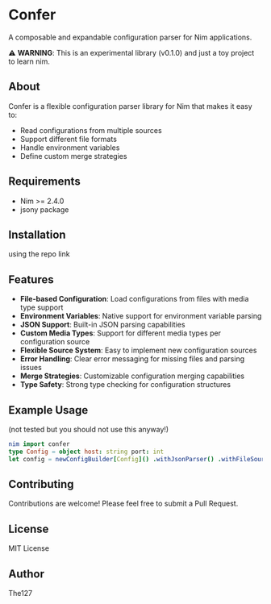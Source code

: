 # Confer

A composable and expandable configuration parser for Nim applications.

⚠️ **WARNING**: This is an experimental library (v0.1.0) and just a toy project to learn nim.

## About

Confer is a flexible configuration parser library for Nim that makes it easy to:
- Read configurations from multiple sources
- Support different file formats
- Handle environment variables
- Define custom merge strategies

## Requirements

- Nim >= 2.4.0
- jsony package

## Installation

using the repo link

## Features

- **File-based Configuration**: Load configurations from files with media type support
- **Environment Variables**: Native support for environment variable parsing
- **JSON Support**: Built-in JSON parsing capabilities
- **Custom Media Types**: Support for different media types per configuration source
- **Flexible Source System**: Easy to implement new configuration sources
- **Error Handling**: Clear error messaging for missing files and parsing issues
- **Merge Strategies**: Customizable configuration merging capabilities
- **Type Safety**: Strong type checking for configuration structures

## Example Usage
(not tested but you should not use this anyway!)
```nim
nim import confer
type Config = object host: string port: int
let config = newConfigBuilder[Config]() .withJsonParser() .withFileSource("config.json", "application/json") .build()
```

## Contributing

Contributions are welcome! Please feel free to submit a Pull Request.

## License

MIT License

## Author

The127

